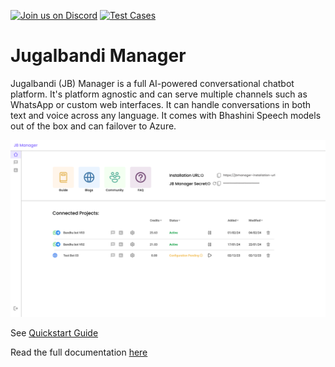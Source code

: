 
[![Join us on Discord](https://img.shields.io/badge/Join%20us%20on%20Discord-7289DA?logo=discord&logoColor=white&color=7289DA)](https://discord.gg/grg4nqUPNe)
[![Test Cases](https://github.com/OpenNyAI/Jugalbandi-Manager/actions/workflows/trigger-tests.yml/badge.svg)](https://github.com/OpenNyAI/Jugalbandi-Manager/actions/workflows/trigger-tests.yml)

# Jugalbandi Manager

Jugalbandi (JB) Manager is a full AI-powered conversational chatbot platform. It's platform agnostic and can serve multiple channels such as WhatsApp or custom web interfaces. It can handle conversations in both text and voice across any language. It comes with Bhashini Speech models out of the box and can failover to Azure.

![](docs/assets/jb-manager.png)

See [Quickstart Guide](https://opennyai.github.io/Jugalbandi-Manager/tutorials/quickstart.html)

Read the full documentation [here](https://opennyai.github.io/Jugalbandi-Manager/)

